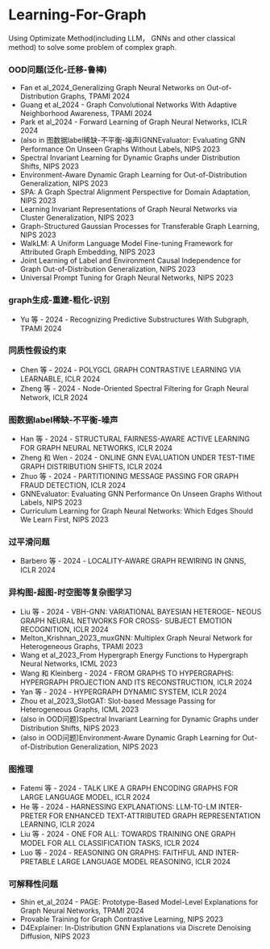 # Learning-For-Graph
Using Optimizate Method(including LLM， GNNs and other classical method) to solve some problem of complex graph.

### OOD问题(泛化-迁移-鲁棒)

- Fan et al_2024_Generalizing Graph Neural Networks on Out-of-Distribution Graphs, TPAMI 2024
- Guang et al_2024 - Graph Convolutional Networks With Adaptive Neighborhood Awareness, TPAMI 2024
- Park et al_2024 - Forward Learning of Graph Neural Networks, ICLR 2024
- (also in 图数据label稀缺-不平衡-噪声)GNNEvaluator: Evaluating GNN Performance On Unseen Graphs Without Labels, NIPS 2023
- Spectral Invariant Learning for Dynamic Graphs under Distribution Shifts, NIPS 2023
- Environment-Aware Dynamic Graph Learning for Out-of-Distribution Generalization, NIPS 2023
- SPA: A Graph Spectral Alignment Perspective for Domain Adaptation, NIPS 2023
- Learning Invariant Representations of Graph Neural Networks via Cluster Generalization, NIPS 2023
- Graph-Structured Gaussian Processes for Transferable Graph Learning, NIPS 2023
- WalkLM: A Uniform Language Model Fine-tuning Framework for Attributed Graph Embedding, NIPS 2023
- Joint Learning of Label and Environment Causal Independence for Graph Out-of-Distribution Generalization, NIPS 2023
- Universal Prompt Tuning for Graph Neural Networks, NIPS 2023

### graph生成-重建-粗化-识别

- Yu 等 - 2024 - Recognizing Predictive Substructures With Subgraph, TPAMI 2024


### 同质性假设约束

- Chen 等 - 2024 - POLYGCL GRAPH CONTRASTIVE LEARNING VIA LEARNABLE, ICLR 2024
- Zheng 等 - 2024 - Node-Oriented Spectral Filtering for Graph Neural Network, ICLR 2024

### 图数据label稀缺-不平衡-噪声

- Han 等 - 2024 - STRUCTURAL FAIRNESS-AWARE ACTIVE LEARNING FOR GRAPH NEURAL NETWORKS, ICLR 2024
- Zheng 和 Wen - 2024 - ONLINE GNN EVALUATION UNDER TEST-TIME GRAPH DISTRIBUTION SHIFTS, ICLR 2024
- Zhuo 等 - 2024 - PARTITIONING MESSAGE PASSING FOR GRAPH FRAUD DETECTION, ICLR 2024
- GNNEvaluator: Evaluating GNN Performance On Unseen Graphs Without Labels, NIPS 2023
- Curriculum Learning for Graph Neural Networks: Which Edges Should We Learn First, NIPS 2023

### 过平滑问题

- Barbero 等 - 2024 - LOCALITY-AWARE GRAPH REWIRING IN GNNS, ICLR 2024

### 异构图-超图-时空图等复杂图学习

- Liu 等 - 2024 - VBH-GNN: VARIATIONAL BAYESIAN HETEROGE- NEOUS GRAPH NEURAL NETWORKS FOR CROSS- SUBJECT EMOTION RECOGNITION, ICLR 2024
- Melton_Krishnan_2023_muxGNN: Multiplex Graph Neural Network for Heterogeneous Graphs, TPAMI 2023
- Wang et al_2023_From Hypergraph Energy Functions to Hypergraph Neural Networks, ICML 2023
- Wang 和 Kleinberg - 2024 - FROM GRAPHS TO HYPERGRAPHS: HYPERGRAPH PROJECTION AND ITS RECONSTRUCTION, ICLR 2024
- Yan 等 - 2024 - HYPERGRAPH DYNAMIC SYSTEM, ICLR 2024
- Zhou et al_2023_SlotGAT: Slot-based Message Passing for Heterogeneous Graphs, ICML 2023
- (also in OOD问题)Spectral Invariant Learning for Dynamic Graphs under Distribution Shifts, NIPS 2023
- (also in OOD问题)Environment-Aware Dynamic Graph Learning for Out-of-Distribution Generalization, NIPS 2023

### 图推理

- Fatemi 等 - 2024 - TALK LIKE A GRAPH ENCODING GRAPHS FOR LARGE LANGUAGE MODEL, ICLR 2024
- He 等 - 2024 - HARNESSING EXPLANATIONS: LLM-TO-LM INTER- PRETER FOR ENHANCED TEXT-ATTRIBUTED GRAPH REPRESENTATION LEARNING, ICLR 2024
- Liu 等 - 2024 - ONE FOR ALL: TOWARDS TRAINING ONE GRAPH MODEL FOR ALL CLASSIFICATION TASKS, ICLR 2024
- Luo 等 - 2024 - REASONING ON GRAPHS: FAITHFUL AND INTER- PRETABLE LARGE LANGUAGE MODEL REASONING, ICLR 2024


### 可解释性问题

- Shin et_al_2024 - PAGE: Prototype-Based Model-Level Explanations for Graph Neural Networks, TPAMI 2024
- Provable Training for Graph Contrastive Learning, NIPS 2023
- D4Explainer: In-Distribution GNN Explanations via Discrete Denoising Diffusion, NIPS 2023
